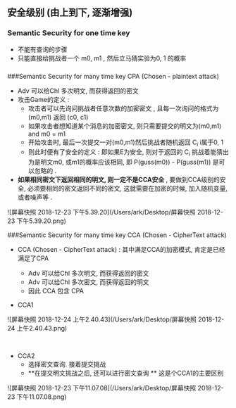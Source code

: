 ## 安全级别  (由上到下, 逐渐增强)

### Semantic Security for one time key

* 不能有查询的步骤
* 只能直接给挑战者一个 m0, m1  , 然后立马猜实验为0, 1 的概率

### 



###Semantic Security for many time key  CPA (Chosen - plaintext attack) 

* Adv 可以给Chl 多次明文, 而获得返回的密文
* 攻击Game的定义 : 
  * 攻击者可以先询问挑战者任意次数的加密密文 , 且每一次询问的格式为 (m0,m1) 返回 (c0, c1)
  * 如果攻击者想知道某个消息的加密密文, 则只需要提交的明文为(m0,m1) and m0 = m1
  * 开始攻击时, 最后一次提交一对(m0,m1)然后挑战者随机返回 C$_i$ i属于0, 1
  * 则此时便有了安全的定义 : 即如果E为安全, 则对于返回的 C$_i$ 挑战着能猜出为是明文m0, 或m1的概率应该相同, 即 P(guss(m0)) - P(guss(m1)) 是可以忽略的 . 
* **如果相同密文下返回相同的明文, 则一定不是CCA安全** , 要做到CCA级别的安全, 必须要相同的密文返回不同的密文, 这就需要在加密的时候, 加入随机变量, 或者噪声等 .

![屏幕快照 2018-12-23 下午5.39.20](/Users/ark/Desktop/屏幕快照 2018-12-23 下午5.39.20.png)





###Semantic Security for many time key  CCA (Chosen - CipherText attack) 

* CCA (Chosen - CipherText attack) :  其中满足CCA的加密模式, 肯定是已经满足了CPA
  * Adv 可以给Chl 多次明文, 而获得返回的密文
  * Adv 可以给Chl 多次密文, 而获得返回的明文
  * 因此 CCA 包含 CPA



* CCA1 

![屏幕快照 2018-12-24 上午2.40.43](/Users/ark/Desktop/屏幕快照 2018-12-24 上午2.40.43.png)

​	



* CCA2
  * 选择密文查询. 接着提交挑战
  * **在提交明文挑战之后, 还可以进行密文查询 ** 这是个CCA1的主要区别

![屏幕快照 2018-12-23 下午11.07.08](/Users/ark/Desktop/屏幕快照 2018-12-23 下午11.07.08.png)

​	






